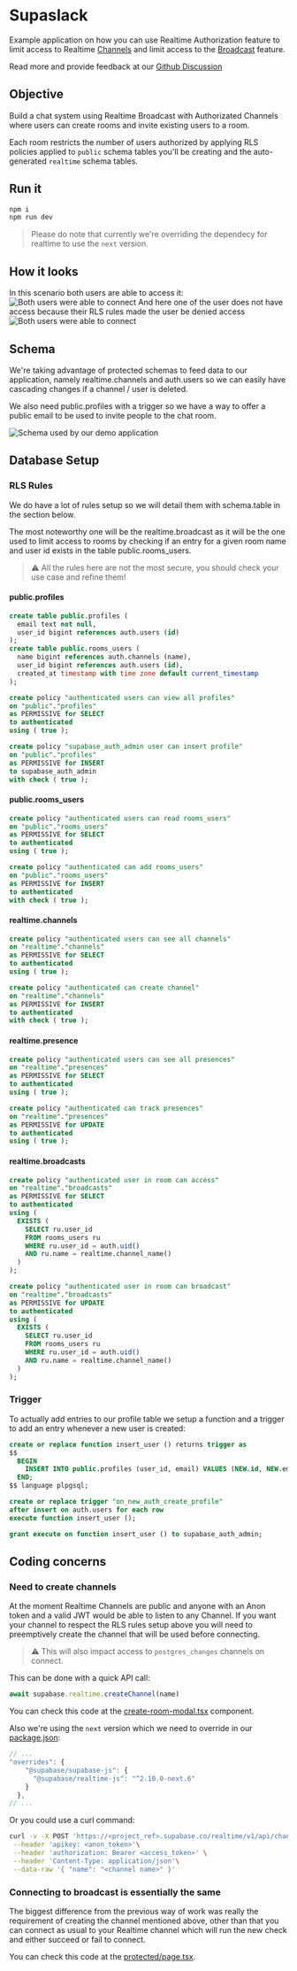 # Supaslack

Example application on how you can use Realtime Authorization feature to limit access to Realtime [Channels](https://supabase.com/docs/guides/realtime/concepts#channels) and limit access to the [Broadcast](https://supabase.com/docs/guides/realtime/broadcast) feature.

Read more and provide feedback at our [Github Discussion](https://github.com/orgs/supabase/discussions/22484)

## Objective

Build a chat system using Realtime Broadcast with Authorizated Channels where users can create rooms and invite existing users to a room.

Each room restricts the number of users authorized by applying RLS policies applied to `public` schema tables you'll be creating and the auto-generated `realtime` schema tables.

## Run it

```sh
npm i
npm run dev
```

> Please do note that currently we're overriding the dependecy for realtime to use the `next` version.

## How it looks
In this scenario both users are able to access it:
![Both users were able to connect](./chat_success.png)
And here one of the user does not have access because their RLS rules made the user be denied access
![Both users were able to connect](./chat_unauthorized.png)

## Schema

We're taking advantage of protected schemas to feed data to our application, namely realtime.channels and auth.users so we can easily have cascading changes if a channel / user is deleted.

We also need public.profiles with a trigger so we have a way to offer a public email to be used to invite people to the chat room.

![Schema used by our demo application](./schema.png)

## Database Setup


### RLS Rules
We do have a lot of rules setup so we will detail them with schema.table in the section below.

The most noteworthy one will be the realtime.broadcast as it will be the one used to limit access to rooms by checking if an entry for a given room name and user id exists in the table public.rooms_users.

> ⚠️ All the rules here are not the most secure, you should check your use case and refine them!
#### public.profiles
```sql
create table public.profiles (
  email text not null,
  user_id bigint references auth.users (id)
);
create table public.rooms_users (
  name bigint references auth.channels (name),
  user_id bigint references auth.users (id),
  created_at timestamp with time zone default current_timestamp
);

create policy "authenticated users can view all profiles"
on "public"."profiles"
as PERMISSIVE for SELECT
to authenticated
using ( true );

create policy "supabase_auth_admin user can insert profile"
on "public"."profiles"
as PERMISSIVE for INSERT
to supabase_auth_admin
with check ( true );

```
#### public.rooms_users
```sql
create policy "authenticated users can read rooms_users"
on "public"."rooms_users"
as PERMISSIVE for SELECT
to authenticated
using ( true );

create policy "authenticated can add rooms_users"
on "public"."rooms_users"
as PERMISSIVE for INSERT
to authenticated
with check ( true );
```
#### realtime.channels
```sql
create policy "authenticated users can see all channels"
on "realtime"."channels"
as PERMISSIVE for SELECT
to authenticated
using ( true );

create policy "authenticated can create channel"
on "realtime"."channels"
as PERMISSIVE for INSERT
to authenticated
with check ( true );
```

#### realtime.presence
```sql
create policy "authenticated users can see all presences"
on "realtime"."presences"
as PERMISSIVE for SELECT
to authenticated
using ( true );

create policy "authenticated can track presences"
on "realtime"."presences"
as PERMISSIVE for UPDATE
to authenticated
using ( true );
```
#### realtime.broadcasts
```sql
create policy "authenticated user in room can access"
on "realtime"."broadcasts"
as PERMISSIVE for SELECT
to authenticated
using (
  EXISTS (
    SELECT ru.user_id
    FROM rooms_users ru
    WHERE ru.user_id = auth.uid()
    AND ru.name = realtime.channel_name()
  )
);

create policy "authenticated user in room can broadcast"
on "realtime"."broadcasts"
as PERMISSIVE for UPDATE
to authenticated
using (
  EXISTS (
    SELECT ru.user_id
    FROM rooms_users ru
    WHERE ru.user_id = auth.uid()
    AND ru.name = realtime.channel_name()
  )
);
```

### Trigger
To actually add entries to our profile table we setup a function and a trigger to add an entry whenever a new user is created:

```sql
create or replace function insert_user () returns trigger as
$$
  BEGIN
    INSERT INTO public.profiles (user_id, email) VALUES (NEW.id, NEW.email); RETURN NEW;
  END;
$$ language plpgsql;

create or replace trigger "on_new_auth_create_profile"
after insert on auth.users for each row
execute function insert_user ();

grant execute on function insert_user () to supabase_auth_admin;
```

## Coding concerns
### Need to create channels
At the moment Realtime Channels are public and anyone with an Anon token and a valid JWT would be able to listen to any Channel.
If you want your channel to respect the RLS rules setup above you will need to preemptively create the channel that will be used before connecting.

> ⚠️ This will also impact access to `postgres_changes` channels on connect.

This can be done with a quick API call:
```ts
await supabase.realtime.createChannel(name)
```
You can check this code at the [create-room-modal.tsx](components/create-room-modal.tsx) component.

Also we're using the `next` version which we need to override in our [package.json](package.json):
```js
// ...
"overrides": {
    "@supabase/supabase-js": {
      "@supabase/realtime-js": "^2.10.0-next.6"
    }
  },
// ...
```

Or you could use a curl command:
```sh
curl -v -X POST 'https://<project_ref>.supabase.co/realtime/v1/api/channels'\
 --header 'apikey: <anon_token>'\
 --header 'authorization: Bearer <access_token>' \
 --header 'Content-Type: application/json'\
 --data-raw '{ "name": "<channel name>" }'
```
### Connecting to broadcast is essentially the same
The biggest difference from the previous way of work was really the requirement of creating the channel mentioned above, other than that you can connect as usual to your Realtime channel which will run the new check and either succeed or fail to connect.

You can check this code at the [protected/page.tsx](app/protected/page.tsx).